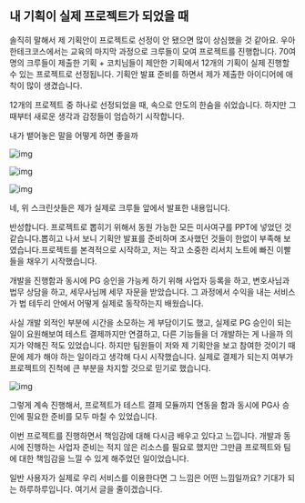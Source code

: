 



## 내 기획이 실제 프로젝트가 되었을 때

솔직히 말해서 제 기획안이 프로젝트로 선정이 안 됐으면 많이 상심했을 것 같아요.  우아한테크코스에서는 교육의 마지막 과정으로 크루들이 모여 프로젝트를 진행합니다. 70여 명의 크루들이 제출한 기획 + 코치님들이 제안한 기획에서 12개의 기획이 실제 진행할 수 있는 프로젝트로 선정됩니다. 기획안 발표 준비를 하면서 제가 제출한 아이디어에 애착이 많이 생겼습니다.

12개의 프로젝트 중 하나로 선정되었을 때, 속으로 안도의 한숨을 쉬었습니다. 하지만 그때부터 새로운 생각과 감정들이 엄습하기 시작합니다. 

내가 뱉어놓은 말을 어떻게 하면 좋을까

![img](https://lh5.googleusercontent.com/2pTGbq-Fo1oqdzGT3xbGkpyY1fHw3hf7-nb0sxWfYAE4oJbMGSupNZu6312MqbgnfXfUtoJPNdRTUwjXWhQL__Hx8tmeX2C2IPCXiBgabKkb2lxFc_HuWGDS_Kilod1sE_DwyZMW)

![img](https://lh3.googleusercontent.com/hce7vjzdEhBeyIasEvebMfal0Jg5ca9emcMPtMhzSjqqX9h7nyfA6MZZBPlAmXlNDVhstd48KN3pd8tUa1h9kCD14mLp30abo8uDLXudduq9QbnGcFeTPrsm6H83TMDACNXcUrXh)

![img](https://lh4.googleusercontent.com/V9PnuZoKJ88c30OotMVtje9vhrkoEOUlYIVKrg4TDymdsMTS3sC6hYKSW9iLCx30u7hIXoorztBa3W-OF6xpFv2WQ6pQuWvbglXJGdpjSujQq7RLQhmH-qiPuHXMBgm5dpIGjQY0)

네, 위 스크린샷들은 제가 실제로 크루들 앞에서 발표한 내용입니다.

반성합니다. 프로젝트로 뽑히기 위해서 동원 가능한 모든 미사여구를 PPT에 넣었던 것 같습니다.뽑히고 나서 보니 기획안 발표를 준비하며 조사했던 것들이 한없이 부족해 보였습니다.프로젝트를 본격적으로 시작하고, 저는 작고 소중한 리서치 노트에 빠진 이빨들을 채우기 시작했습니다.

개발을 진행함과 동시에 PG 승인을 가능케 하기 위해 사업자 등록을 하고, 변호사님과 법무 상담을 하고, 세무사님께 세무 자문을 받았습니다. 그 과정에서 수익을 내는 서비스가 법 테두리 안에서 어떻게 실제로 동작하는지 배웠습니다.

사실 개발 외적인 부분에 시간을 소모하는 게 부담이기도 했고, 실제로 PG 승인이 되는 일이 요원해보여 테스트 결제까지만 연결하고, 다른 기능들을 더 개발하는 게 나을까 의지가 약해진 적도 있었습니다. 하지만 팀원들이 저와 제 기획안을 보고 참여한 것이기 때문에 제가 해야 하는 일이라고 생각해 다시 시작했습니다. 실제로 결제가 되는지 여부가 프로젝트의 진척에 큰 부분을 차지할 것으로 믿기로 했습니다.

![img](https://lh6.googleusercontent.com/mPGVvG0WE67MzGx92zqkb7wXjezsOwKAMN36gh1MUYKD_PEygoU0CRUjn5ZzpufPoMPmt9Nm7_g-FoD-PSlNBCZDuToD-8DVm1SOPKTwdcT3FTXfNvQYpCoILA7LprMAMVfrfrF-)

그렇게 계속 진행해서, 프로젝트가 테스트 결제 모듈까지 연동을 함과 동시에 PG사 승인에 필요한 준비를 모두 마칠 수 있었습니다.

이번 프로젝트를 진행하면서 책임감에 대해 다시금 배우고 있다고 느낍니다. 개발과 동시에 진행하는 사업자 준비는 적지 않은 리소스를 필요로 했지만 그만큼 프로젝트와 팀에 대한 책임감을 느낄 수 있게 해주었던 일이었습니다. 

일반 사용자가 실제로 우리 서비스를 이용한다면 그 느낌은 어떤 느낌일까요? 기대가 되는 하루하루입니다. 여기서 글을 줄이겠습니다.
